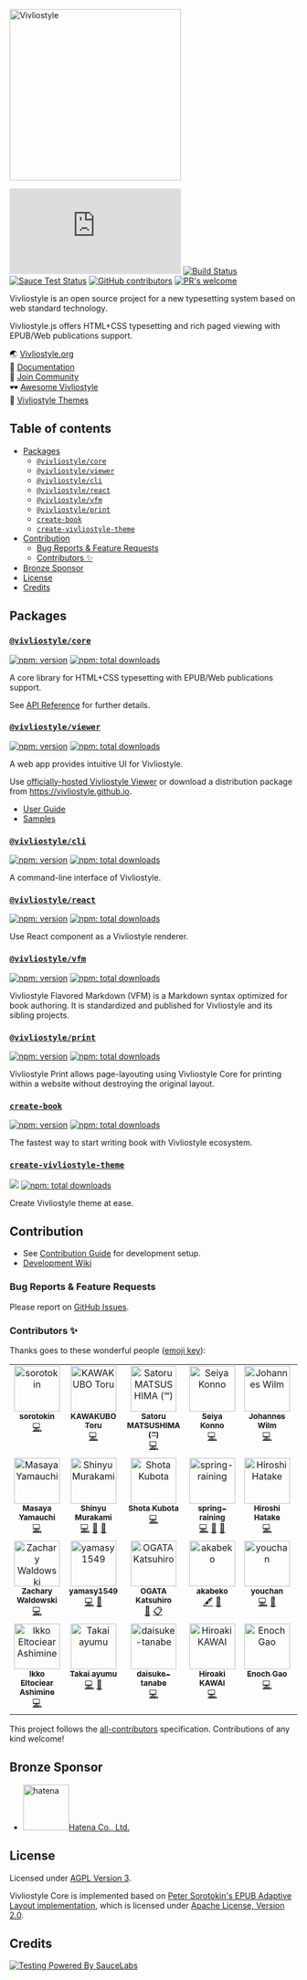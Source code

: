 <img src="https://vivliostyle.org/assets/vivliostyle-logo.svg" width="300" alt="Vivliostyle" /><br/>

[![GitHub tag][github-tag]][github-tag-url]
[![Build Status][build-status]][build-status-url]
[![Sauce Test Status][sauce-test-status]][sauce-test-status-url]
[![GitHub contributors][contributors]][contributors-url]
[![PR's welcome][pr-welcome]][pr-welcome-url]

Vivliostyle is an open source project for a new typesetting system based on web standard technology.

Vivliostyle.js offers HTML+CSS typesetting and rich paged viewing with EPUB/Web publications support.

🌏 [Vivliostyle.org](https://vivliostyle.org)  
📖 [Documentation](https://vivliostyle.org/documents/)  
🤝 [Join Community](https://vivliostyle.org/community/)  
🕶 [Awesome Vivliostyle](https://github.com/vivliostyle/awesome-vivliostyle)  
💅 [Vivliostyle Themes](https://github.com/vivliostyle/themes#readme)

## Table of contents

<!-- START doctoc generated TOC please keep comment here to allow auto update -->
<!-- DON'T EDIT THIS SECTION, INSTEAD RE-RUN doctoc TO UPDATE -->

- [Packages](#packages)
  - [`@vivliostyle/core`](#vivliostylecore)
  - [`@vivliostyle/viewer`](#vivliostyleviewer)
  - [`@vivliostyle/cli`](#vivliostylecli)
  - [`@vivliostyle/react`](#vivliostylereact)
  - [`@vivliostyle/vfm`](#vivliostylevfm)
  - [`@vivliostyle/print`](#vivliostyleprint)
  - [`create-book`](#create-book)
  - [`create-vivliostyle-theme`](#create-vivliostyle-theme)
- [Contribution](#contribution)
  - [Bug Reports & Feature Requests](#bug-reports--feature-requests)
  - [Contributors ✨](#contributors-)
- [Bronze Sponsor](#bronze-sponsor)
- [License](#license)
- [Credits](#credits)

<!-- END doctoc generated TOC please keep comment here to allow auto update -->

## Packages

### [`@vivliostyle/core`](https://github.com/vivliostyle/vivliostyle.js/tree/master/packages/core)

[![npm: version](https://flat.badgen.net/npm/v/@vivliostyle/core)](https://www.npmjs.com/package/@vivliostyle/core) [![npm: total downloads](https://flat.badgen.net/npm/dt/@vivliostyle/core)](https://www.npmjs.com/package/@vivliostyle/core)

A core library for HTML+CSS typesetting with EPUB/Web publications support.

See [API Reference](https://docs.vivliostyle.org/#/api) for further details.

### [`@vivliostyle/viewer`](https://github.com/vivliostyle/vivliostyle.js/tree/master/packages/viewer)

[![npm: version](https://flat.badgen.net/npm/v/@vivliostyle/viewer)](https://www.npmjs.com/package/@vivliostyle/viewer) [![npm: total downloads](https://flat.badgen.net/npm/dt/@vivliostyle/viewer)](https://www.npmjs.com/package/@vivliostyle/viewer)

A web app provides intuitive UI for Vivliostyle.

Use [officially-hosted Vivliostyle Viewer](https://vivliostyle.org/viewer/) or download a distribution package from <https://vivliostyle.github.io>.

- [User Guide](https://docs.vivliostyle.org/#/user-guide)
- [Samples](https://vivliostyle.org/samples/)

### [`@vivliostyle/cli`](https://github.com/vivliostyle/vivliostyle-cli)

[![npm: version](https://flat.badgen.net/npm/v/@vivliostyle/cli)](https://www.npmjs.com/package/@vivliostyle/cli) [![npm: total downloads](https://flat.badgen.net/npm/dt/@vivliostyle/cli)](https://www.npmjs.com/package/@vivliostyle/cli)

A command-line interface of Vivliostyle.

### [`@vivliostyle/react`](https://github.com/vivliostyle/vivliostyle.js/tree/master/packages/react)

[![npm: version](https://flat.badgen.net/npm/v/@vivliostyle/react)](https://www.npmjs.com/package/@vivliostyle/react) [![npm: total downloads](https://flat.badgen.net/npm/dt/@vivliostyle/react)](https://www.npmjs.com/package/@vivliostyle/react)

Use React component as a Vivliostyle renderer.

### [`@vivliostyle/vfm`](https://github.com/vivliostyle/vfm)

[![npm: version](https://flat.badgen.net/npm/v/@vivliostyle/vfm)](https://www.npmjs.com/package/@vivliostyle/vfm) [![npm: total downloads](https://flat.badgen.net/npm/dt/@vivliostyle/vfm)](https://www.npmjs.com/package/@vivliostyle/vfm)

Vivliostyle Flavored Markdown (VFM) is a Markdown syntax optimized for book authoring. It is standardized and published for Vivliostyle and its sibling projects.

### [`@vivliostyle/print`](https://github.com/vivliostyle/vivliostyle-print)

[![npm: version](https://flat.badgen.net/npm/v/@vivliostyle/print)](https://www.npmjs.com/package/@vivliostyle/print) [![npm: total downloads](https://flat.badgen.net/npm/dt/@vivliostyle/print)](https://www.npmjs.com/package/@vivliostyle/print)

Vivliostyle Print allows page-layouting using Vivliostyle Core for printing within a website without destroying the original layout.

### [`create-book`](https://github.com/vivliostyle/create-book)

[![npm: version](https://flat.badgen.net/npm/v/create-book)](https://www.npmjs.com/package/create-book) [![npm: total downloads](https://flat.badgen.net/npm/dt/create-book)](https://www.npmjs.com/package/create-book)

The fastest way to start writing book with Vivliostyle ecosystem.

### [`create-vivliostyle-theme`](https://github.com/vivliostyle/themes/tree/master/packages/create-vivliostyle-theme)

[![](https://img.shields.io/npm/v/create-vivliostyle-theme.svg)](https://npmjs.com/package/create-vivliostyle-theme)
[![npm: total downloads](https://flat.badgen.net/npm/dt/create-vivliostyle-theme)](https://npmjs.com/package/create-vivliostyle-theme)

Create Vivliostyle theme at ease.

## Contribution

- See [Contribution Guide](https://github.com/vivliostyle/vivliostyle.js/tree/master/CONTRIBUTING.md) for development setup.
- [Development Wiki](https://github.com/vivliostyle/vivliostyle.js/wiki/Development)

### Bug Reports & Feature Requests

Please report on [GitHub Issues](https://github.com/vivliostyle/vivliostyle.js/issues).

### Contributors ✨

Thanks goes to these wonderful people ([emoji key](https://allcontributors.org/docs/en/emoji-key)):

<!-- ALL-CONTRIBUTORS-LIST:START - Do not remove or modify this section -->
<!-- prettier-ignore-start -->
<!-- markdownlint-disable -->
<table>
  <tbody>
    <tr>
      <td align="center" valign="top" width="14.28%"><a href="https://github.com/sorotokin"><img src="https://avatars3.githubusercontent.com/u/11699780?v=4?s=80" width="80px;" alt="sorotokin"/><br /><sub><b>sorotokin</b></sub></a><br /><a href="https://github.com/vivliostyle/vivliostyle.js/commits?author=sorotokin" title="Code">💻</a></td>
      <td align="center" valign="top" width="14.28%"><a href="http://kwkbtr.info"><img src="https://avatars3.githubusercontent.com/u/3595560?v=4?s=80" width="80px;" alt="KAWAKUBO Toru"/><br /><sub><b>KAWAKUBO Toru</b></sub></a><br /><a href="https://github.com/vivliostyle/vivliostyle.js/commits?author=kwkbtr" title="Code">💻</a></td>
      <td align="center" valign="top" width="14.28%"><a href="https://bibi.epub.link"><img src="https://avatars0.githubusercontent.com/u/3631499?v=4?s=80" width="80px;" alt="Satoru MATSUSHIMA (℠)"/><br /><sub><b>Satoru MATSUSHIMA (℠)</b></sub></a><br /><a href="https://github.com/vivliostyle/vivliostyle.js/commits?author=satorumurmur" title="Code">💻</a></td>
      <td align="center" valign="top" width="14.28%"><a href="http://null.ly"><img src="https://avatars2.githubusercontent.com/u/291185?v=4?s=80" width="80px;" alt="Seiya Konno"/><br /><sub><b>Seiya Konno</b></sub></a><br /><a href="https://github.com/vivliostyle/vivliostyle.js/commits?author=nulltask" title="Code">💻</a></td>
      <td align="center" valign="top" width="14.28%"><a href="http://www.johanneswilm.org"><img src="https://avatars2.githubusercontent.com/u/595512?v=4?s=80" width="80px;" alt="Johannes Wilm"/><br /><sub><b>Johannes Wilm</b></sub></a><br /><a href="https://github.com/vivliostyle/vivliostyle.js/commits?author=johanneswilm" title="Code">💻</a></td>
      <td align="center" valign="top" width="14.28%"><a href="https://florian.rivoal.net"><img src="https://avatars0.githubusercontent.com/u/113268?v=4?s=80" width="80px;" alt="Florian Rivoal"/><br /><sub><b>Florian Rivoal</b></sub></a><br /><a href="https://github.com/vivliostyle/vivliostyle.js/commits?author=frivoal" title="Code">💻</a></td>
      <td align="center" valign="top" width="14.28%"><a href="https://skoji.jp"><img src="https://avatars1.githubusercontent.com/u/119629?v=4?s=80" width="80px;" alt="Satoshi KOJIMA"/><br /><sub><b>Satoshi KOJIMA</b></sub></a><br /><a href="https://github.com/vivliostyle/vivliostyle.js/commits?author=skoji" title="Code">💻</a></td>
    </tr>
    <tr>
      <td align="center" valign="top" width="14.28%"><a href="http://unageanu.hatenablog.com/"><img src="https://avatars2.githubusercontent.com/u/11205?v=4?s=80" width="80px;" alt="Masaya Yamauchi"/><br /><sub><b>Masaya Yamauchi</b></sub></a><br /><a href="https://github.com/vivliostyle/vivliostyle.js/commits?author=unageanu" title="Code">💻</a></td>
      <td align="center" valign="top" width="14.28%"><a href="https://github.com/MurakamiShinyu"><img src="https://avatars1.githubusercontent.com/u/3324737?v=4?s=80" width="80px;" alt="Shinyu Murakami"/><br /><sub><b>Shinyu Murakami</b></sub></a><br /><a href="https://github.com/vivliostyle/vivliostyle.js/commits?author=MurakamiShinyu" title="Code">💻</a> <a href="https://github.com/vivliostyle/vivliostyle.js/commits?author=MurakamiShinyu" title="Documentation">📖</a> <a href="#talk-MurakamiShinyu" title="Talks">📢</a></td>
      <td align="center" valign="top" width="14.28%"><a href="https://blog.kubosho.com"><img src="https://avatars0.githubusercontent.com/u/430267?v=4?s=80" width="80px;" alt="Shota Kubota"/><br /><sub><b>Shota Kubota</b></sub></a><br /><a href="https://github.com/vivliostyle/vivliostyle.js/commits?author=kubosho" title="Code">💻</a></td>
      <td align="center" valign="top" width="14.28%"><a href="https://harusamex.com"><img src="https://avatars1.githubusercontent.com/u/1771005?v=4?s=80" width="80px;" alt="spring-raining"/><br /><sub><b>spring-raining</b></sub></a><br /><a href="https://github.com/vivliostyle/vivliostyle.js/commits?author=spring-raining" title="Code">💻</a> <a href="https://github.com/vivliostyle/vivliostyle.js/commits?author=spring-raining" title="Documentation">📖</a> <a href="#talk-spring-raining" title="Talks">📢</a></td>
      <td align="center" valign="top" width="14.28%"><a href="http://cosmo0920.wordpress.com/"><img src="https://avatars1.githubusercontent.com/u/700876?v=4?s=80" width="80px;" alt="Hiroshi Hatake"/><br /><sub><b>Hiroshi Hatake</b></sub></a><br /><a href="https://github.com/vivliostyle/vivliostyle.js/commits?author=cosmo0920" title="Code">💻</a></td>
      <td align="center" valign="top" width="14.28%"><a href="https://twitter.com/takanakahiko"><img src="https://avatars3.githubusercontent.com/u/10114717?v=4?s=80" width="80px;" alt="takanakahiko"/><br /><sub><b>takanakahiko</b></sub></a><br /><a href="https://github.com/vivliostyle/vivliostyle.js/commits?author=takanakahiko" title="Code">💻</a></td>
      <td align="center" valign="top" width="14.28%"><a href="https://uechi.io"><img src="https://avatars0.githubusercontent.com/u/431808?v=4?s=80" width="80px;" alt="Yasuaki Uechi"/><br /><sub><b>Yasuaki Uechi</b></sub></a><br /><a href="https://github.com/vivliostyle/vivliostyle.js/commits?author=uetchy" title="Code">💻</a> <a href="https://github.com/vivliostyle/vivliostyle.js/commits?author=uetchy" title="Documentation">📖</a> <a href="#design-uetchy" title="Design">🎨</a> <a href="#talk-uetchy" title="Talks">📢</a></td>
    </tr>
    <tr>
      <td align="center" valign="top" width="14.28%"><a href="https://waldowski.me/"><img src="https://avatars2.githubusercontent.com/u/170812?v=4?s=80" width="80px;" alt="Zachary Waldowski"/><br /><sub><b>Zachary Waldowski</b></sub></a><br /><a href="https://github.com/vivliostyle/vivliostyle.js/commits?author=zwaldowski" title="Code">💻</a></td>
      <td align="center" valign="top" width="14.28%"><a href="https://yamasy.info/"><img src="https://avatars0.githubusercontent.com/u/7820884?v=4?s=80" width="80px;" alt="yamasy1549"/><br /><sub><b>yamasy1549</b></sub></a><br /><a href="https://github.com/vivliostyle/vivliostyle.js/commits?author=yamasy1549" title="Code">💻</a> <a href="#design-yamasy1549" title="Design">🎨</a></td>
      <td align="center" valign="top" width="14.28%"><a href="https://twitter.com/ogwata"><img src="https://avatars1.githubusercontent.com/u/31482860?v=4?s=80" width="80px;" alt="OGATA Katsuhiro"/><br /><sub><b>OGATA Katsuhiro</b></sub></a><br /><a href="#blog-ogwata" title="Blogposts">📝</a> <a href="#eventOrganizing-ogwata" title="Event Organizing">📋</a></td>
      <td align="center" valign="top" width="14.28%"><a href="https://akabeko.me/"><img src="https://avatars0.githubusercontent.com/u/1257526?v=4?s=80" width="80px;" alt="akabeko"/><br /><sub><b>akabeko</b></sub></a><br /><a href="#content-akabekobeko" title="Content">🖋</a> <a href="#ideas-akabekobeko" title="Ideas, Planning, & Feedback">🤔</a></td>
      <td align="center" valign="top" width="14.28%"><a href="https://github.com/youchan"><img src="https://avatars0.githubusercontent.com/u/222183?v=4?s=80" width="80px;" alt="youchan"/><br /><sub><b>youchan</b></sub></a><br /><a href="https://github.com/vivliostyle/vivliostyle.js/commits?author=youchan" title="Code">💻</a> <a href="#talk-youchan" title="Talks">📢</a></td>
      <td align="center" valign="top" width="14.28%"><a href="https://yuku.dev/"><img src="https://avatars1.githubusercontent.com/u/16265411?v=4?s=80" width="80px;" alt="Yuku Kotani"/><br /><sub><b>Yuku Kotani</b></sub></a><br /><a href="https://github.com/vivliostyle/vivliostyle.js/commits?author=yukukotani" title="Code">💻</a></td>
      <td align="center" valign="top" width="14.28%"><a href="https://github.com/Crissov"><img src="https://avatars.githubusercontent.com/u/6200185?v=4?s=80" width="80px;" alt="Christoph Päper"/><br /><sub><b>Christoph Päper</b></sub></a><br /><a href="https://github.com/vivliostyle/vivliostyle.js/commits?author=Crissov" title="Code">💻</a></td>
    </tr>
    <tr>
      <td align="center" valign="top" width="14.28%"><a href="https://bandism.net/"><img src="https://avatars.githubusercontent.com/u/22633385?v=4?s=80" width="80px;" alt="Ikko Eltociear Ashimine"/><br /><sub><b>Ikko Eltociear Ashimine</b></sub></a><br /><a href="https://github.com/vivliostyle/vivliostyle.js/commits?author=eltociear" title="Code">💻</a></td>
      <td align="center" valign="top" width="14.28%"><a href="https://hackwork.jp/"><img src="https://avatars.githubusercontent.com/u/2599195?v=4?s=80" width="80px;" alt="Takai ayumu"/><br /><sub><b>Takai ayumu</b></sub></a><br /><a href="https://github.com/vivliostyle/vivliostyle.js/commits?author=AyumuTakai" title="Code">💻</a> <a href="#talk-AyumuTakai" title="Talks">📢</a></td>
      <td align="center" valign="top" width="14.28%"><a href="https://github.com/daisuke-tanabe"><img src="https://avatars.githubusercontent.com/u/15145374?v=4?s=80" width="80px;" alt="daisuke-tanabe"/><br /><sub><b>daisuke-tanabe</b></sub></a><br /><a href="https://github.com/vivliostyle/vivliostyle.js/commits?author=daisuke-tanabe" title="Code">💻</a></td>
      <td align="center" valign="top" width="14.28%"><a href="https://twitter.com/#!/kwi"><img src="https://avatars.githubusercontent.com/u/1468181?v=4?s=80" width="80px;" alt="Hiroaki KAWAI"/><br /><sub><b>Hiroaki KAWAI</b></sub></a><br /><a href="https://github.com/vivliostyle/vivliostyle.js/commits?author=hkwi" title="Code">💻</a></td>
      <td align="center" valign="top" width="14.28%"><a href="https://enochgao.github.io/"><img src="https://avatars.githubusercontent.com/u/41459067?v=4?s=80" width="80px;" alt="Enoch Gao"/><br /><sub><b>Enoch Gao</b></sub></a><br /><a href="https://github.com/vivliostyle/vivliostyle.js/commits?author=EnochGao" title="Code">💻</a></td>
      <td align="center" valign="top" width="14.28%"><a href="https://github.com/MoamenAbdelsattar"><img src="https://avatars.githubusercontent.com/u/68331166?v=4?s=80" width="80px;" alt="Moamen Abdelsattar"/><br /><sub><b>Moamen Abdelsattar</b></sub></a><br /><a href="https://github.com/vivliostyle/vivliostyle.js/commits?author=MoamenAbdelsattar" title="Code">💻</a></td>
      <td align="center" valign="top" width="14.28%"><a href="https://github.com/wtszaikin"><img src="https://avatars.githubusercontent.com/u/165770291?v=4?s=80" width="80px;" alt="Sergey Zaikin"/><br /><sub><b>Sergey Zaikin</b></sub></a><br /><a href="https://github.com/vivliostyle/vivliostyle.js/commits?author=wtszaikin" title="Code">💻</a></td>
    </tr>
  </tbody>
</table>

<!-- markdownlint-restore -->
<!-- prettier-ignore-end -->

<!-- ALL-CONTRIBUTORS-LIST:END -->

This project follows the [all-contributors](https://github.com/all-contributors/all-contributors) specification. Contributions of any kind welcome!

## Bronze Sponsor

- <a href="https://github.com/hatena"><img src="https://avatars2.githubusercontent.com/u/14185?s=460&amp;v=4" title="hatena" width="80px" height="80px"></a>[Hatena Co., Ltd. ](https://github.com/hatena)

## License

Licensed under [AGPL Version 3](https://www.gnu.org/licenses/agpl-3.0.html).

Vivliostyle Core is implemented based on [Peter Sorotokin's EPUB Adaptive Layout implementation](https://github.com/sorotokin/adaptive-layout), which is licensed under [Apache License, Version 2.0](https://www.apache.org/licenses/LICENSE-2.0).

## Credits

[![Testing Powered By SauceLabs](https://saucelabs.github.io/images/opensauce/powered-by-saucelabs-badge-white.png?sanitize=true "Testing Powered By SauceLabs")](https://saucelabs.com)

[github-tag]: https://img.shields.io/github/v/tag/vivliostyle/vivliostyle.js
[github-tag-url]: https://github.com/vivliostyle/vivliostyle.js/releases
[build-status]: https://github.com/vivliostyle/vivliostyle.js/workflows/CI/badge.svg?branch=master
[build-status-url]: https://github.com/vivliostyle/vivliostyle.js/actions?query=CI
[sauce-test-status]: https://saucelabs.com/buildstatus/vivliostyle-test
[sauce-test-status-url]: https://app.saucelabs.com/u/vivliostyle-test
[contributors]: https://img.shields.io/github/contributors/vivliostyle/vivliostyle.js.svg
[contributors-url]: https://github.com/vivliostyle/vivliostyle.js/graphs/contributors
[pr-welcome]: https://img.shields.io/badge/PRs%20-welcome-brightgreen.svg
[pr-welcome-url]: https://github.com/vivliostyle/vivliostyle.js/blob/master/CONTRIBUTING.md
